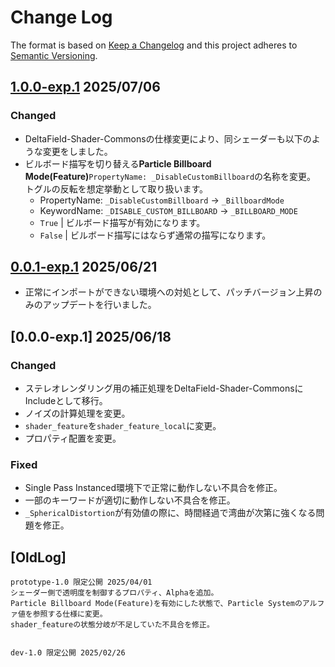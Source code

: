 # Change Log

The format is based on [Keep a Changelog](http://keepachangelog.com/)
and this project adheres to [Semantic Versioning](http://semver.org/).

## [1.0.0-exp.1] 2025/07/06
### Changed
- DeltaField-Shader-Commonsの仕様変更により、同シェーダーも以下のような変更をしました。
- ビルボード描写を切り替える**Particle Billboard Mode(Feature)**`PropertyName: _DisableCustomBillboard`の名称を変更。<br>トグルの反転を想定挙動として取り扱います。
    - PropertyName: `_DisableCustomBillboard` → `_BillboardMode`
    - KeywordName: `_DISABLE_CUSTOM_BILLBOARD` → `_BILLBOARD_MODE`
    - `True` | ビルボード描写が有効になります。
    - `False` | ビルボード描写にはならず通常の描写になります。

## [0.0.1-exp.1] 2025/06/21
- 正常にインポートができない環境への対処として、パッチバージョン上昇のみのアップデートを行いました。


## [0.0.0-exp.1] 2025/06/18
### Changed
- ステレオレンダリング用の補正処理をDeltaField-Shader-CommonsにIncludeとして移行。
- ノイズの計算処理を変更。
- `shader_feature`を`shader_feature_local`に変更。
- プロパティ配置を変更。

### Fixed
- Single Pass Instanced環境下で正常に動作しない不具合を修正。
- 一部のキーワードが適切に動作しない不具合を修正。
- `_SphericalDistortion`が有効値の際に、時間経過で湾曲が次第に強くなる問題を修正。



## [OldLog]
```
prototype-1.0 限定公開 2025/04/01
シェーダー側で透明度を制御するプロパティ、Alphaを追加。
Particle Billboard Mode(Feature)を有効にした状態で、Particle Systemのアルファ値を参照する仕様に変更。
shader_featureの状態分岐が不足していた不具合を修正。


dev-1.0 限定公開 2025/02/26
```

[1.0.0-exp.1]: https://github.com/r-delta-c/VirtualSun/compare/0.0.0-exp.1...1.0.0
[0.0.1-exp.1]: https://github.com/r-delta-c/VirtualSun/compare/0.0.0-exp.1...0.0.1-exp.1

<!--
## [Unreleased]

[Unreleased]: https://github.com/r-delta-c/VirtualSun/compare/0.0.0-exp.1...1.0.0

-->
